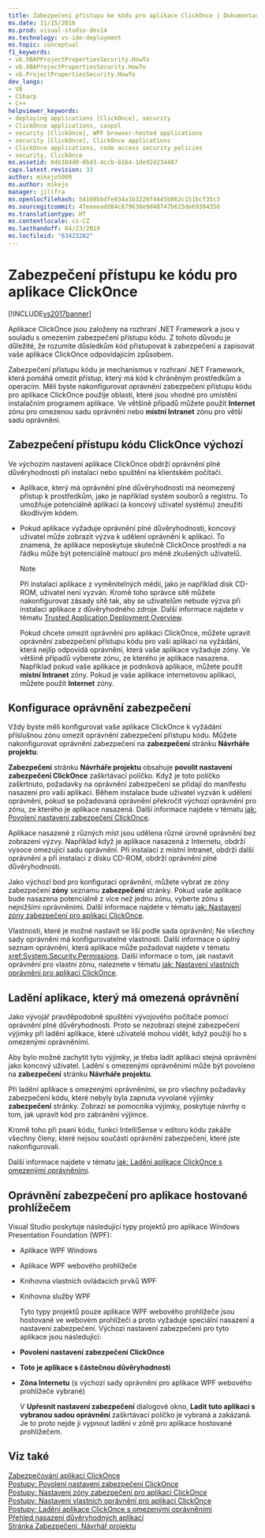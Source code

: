 ```yaml
---
title: Zabezpečení přístupu ke kódu pro aplikace ClickOnce | Dokumentace Microsoftu
ms.date: 11/15/2016
ms.prod: visual-studio-dev14
ms.technology: vs-ide-deployment
ms.topic: conceptual
f1_keywords:
- vb.XBAPProjectPropertiesSecurity.HowTo
- vb.XBAProjectPropertiesSecurity.HowTo
- vb.ProjectPropertiesSecurity.HowTo
dev_langs:
- VB
- CSharp
- C++
helpviewer_keywords:
- deploying applications [ClickOnce], security
- ClickOnce applications, caspol
- security [ClickOnce], WPF browser-hosted applications
- security [ClickOnce], ClickOnce applications
- ClickOnce applications, code access security policies
- security, ClickOnce
ms.assetid: 04b104d0-0bd3-4ccb-b164-1de92d234487
caps.latest.revision: 33
author: mikejo5000
ms.author: mikejo
manager: jillfra
ms.openlocfilehash: 54160bbdfe834a1b3226f4445b862c151bcf35c3
ms.sourcegitcommit: 47eeeeadd84c879636e9d48747b615de69384356
ms.translationtype: HT
ms.contentlocale: cs-CZ
ms.lasthandoff: 04/23/2019
ms.locfileid: "63423282"
---
```

# <a name="code-access-security-for-clickonce-applications"></a>Zabezpečení přístupu ke kódu pro aplikace ClickOnce
[!INCLUDE[vs2017banner](../includes/vs2017banner.md)]

Aplikace ClickOnce jsou založeny na rozhraní .NET Framework a jsou v souladu s omezením zabezpečení přístupu kódu. Z tohoto důvodu je důležité, že rozumíte důsledkům kód přistupovat k zabezpečení a zapisovat vaše aplikace ClickOnce odpovídajícím způsobem.  
  
 Zabezpečení přístupu kódu je mechanismus v rozhraní .NET Framework, která pomáhá omezit přístup, který má kód k chráněným prostředkům a operacím. Měli byste nakonfigurovat oprávnění zabezpečení přístupu kódu pro aplikace ClickOnce použije oblasti, které jsou vhodné pro umístění instalačním programem aplikace. Ve většině případů můžete použít **Internet** zónu pro omezenou sadu oprávnění nebo **místní Intranet** zónu pro větší sadu oprávnění.  
  
## <a name="default-clickonce-code-access-security"></a>Zabezpečení přístupu kódu ClickOnce výchozí  
 Ve výchozím nastavení aplikace ClickOnce obdrží oprávnění plné důvěryhodnosti při instalaci nebo spuštění na klientském počítači.  
  
- Aplikace, který má oprávnění plné důvěryhodnosti má neomezený přístup k prostředkům, jako je například systém souborů a registru. To umožňuje potenciálně aplikaci (a koncový uživatel systému) zneužití škodlivým kódem.  
  
- Pokud aplikace vyžaduje oprávnění plné důvěryhodnosti, koncový uživatel může zobrazit výzva k udělení oprávnění k aplikaci. To znamená, že aplikace neposkytuje skutečně ClickOnce prostředí a na řádku může být potenciálně matoucí pro méně zkušených uživatelů.  
  
  > [!NOTE]
  > Při instalaci aplikace z vyměnitelných médií, jako je například disk CD-ROM, uživatel není vyzván. Kromě toho správce sítě můžete nakonfigurovat zásady sítě tak, aby se uživatelům nebude výzva při instalaci aplikace z důvěryhodného zdroje. Další informace najdete v tématu [Trusted Application Deployment Overview](../deployment/trusted-application-deployment-overview.md).  
  
  Pokud chcete omezit oprávnění pro aplikaci ClickOnce, můžete upravit oprávnění zabezpečení přístupu kódu pro vaši aplikaci na vyžádání, která nejlíp odpovídá oprávnění, která vaše aplikace vyžaduje zóny. Ve většině případů vyberete zónu, ze kterého je aplikace nasazena. Například pokud vaše aplikace je podniková aplikace, můžete použít **místní Intranet** zóny. Pokud je vaše aplikace internetovou aplikaci, můžete použít **Internet** zóny.  
  
## <a name="configuring-security-permissions"></a>Konfigurace oprávnění zabezpečení  
 Vždy byste měli konfigurovat vaše aplikace ClickOnce k vyžádání příslušnou zónu omezit oprávnění zabezpečení přístupu kódu. Můžete nakonfigurovat oprávnění zabezpečení na **zabezpečení** stránku **Návrháře projektu**.  
  
 **Zabezpečení** stránku **Návrháře projektu** obsahuje **povolit nastavení zabezpečení ClickOnce** zaškrtávací políčko. Když je toto políčko zaškrtnuto, požadavky na oprávnění zabezpečení se přidají do manifestu nasazení pro vaši aplikaci. Během instalace bude uživatel vyzván k udělení oprávnění, pokud se požadovaná oprávnění překročit výchozí oprávnění pro zónu, ze kterého je aplikace nasazená. Další informace najdete v tématu [jak: Povolení nastavení zabezpečení ClickOnce](../deployment/how-to-enable-clickonce-security-settings.md).  
  
 Aplikace nasazené z různých míst jsou udělena různé úrovně oprávnění bez zobrazení výzvy. Například když je aplikace nasazená z Internetu, obdrží vysoce omezující sadu oprávnění. Při instalaci z místní Intranet, obdrží další oprávnění a při instalaci z disku CD-ROM, obdrží oprávnění plné důvěryhodnosti.  
  
 Jako výchozí bod pro konfiguraci oprávnění, můžete vybrat ze zóny zabezpečení **zóny** seznamu **zabezpečení** stránky. Pokud vaše aplikace bude nasazena potenciálně z více než jednu zónu, vyberte zónu s nejnižšími oprávněními. Další informace najdete v tématu [jak: Nastavení zóny zabezpečení pro aplikaci ClickOnce](../deployment/how-to-set-a-security-zone-for-a-clickonce-application.md).  
  
 Vlastnosti, které je možné nastavit se liší podle sada oprávnění; Ne všechny sady oprávnění má konfigurovatelné vlastnosti. Další informace o úplný seznam oprávnění, která aplikace může požadovat najdete v tématu <xref:System.Security.Permissions>. Další informace o tom, jak nastavit oprávnění pro vlastní zónu, naleznete v tématu [jak: Nastavení vlastních oprávnění pro aplikaci ClickOnce](../deployment/how-to-set-custom-permissions-for-a-clickonce-application.md).  
  
## <a name="debugging-an-application-that-has-restricted-permissions"></a>Ladění aplikace, který má omezená oprávnění  
 Jako vývojář pravděpodobně spuštění vývojového počítače pomocí oprávnění plné důvěryhodnosti. Proto se nezobrazí stejné zabezpečení výjimky při ladění aplikace, které uživatelé mohou vidět, když použijí ho s omezenými oprávněními.  
  
 Aby bylo možné zachytit tyto výjimky, je třeba ladit aplikaci stejná oprávnění jako koncový uživatel. Ladění s omezenými oprávněními může být povoleno na **zabezpečení** stránku **Návrháře projektu**.  
  
 Při ladění aplikace s omezenými oprávněními, se pro všechny požadavky zabezpečení kódu, které nebyly byla zapnuta vyvolané výjimky **zabezpečení** stránky. Zobrazí se pomocníka výjimky, poskytuje návrhy o tom, jak upravit kód pro zabránění výjimce.  
  
 Kromě toho při psaní kódu, funkci IntelliSense v editoru kódu zakáže všechny členy, které nejsou součástí oprávnění zabezpečení, které jste nakonfigurovali.  
  
 Další informace najdete v tématu [jak: Ladění aplikace ClickOnce s omezenými oprávněními](../deployment/how-to-debug-a-clickonce-application-with-restricted-permissions.md).  
  
## <a name="security-permissions-for-browser-hosted-applications"></a>Oprávnění zabezpečení pro aplikace hostované prohlížečem  
 Visual Studio poskytuje následující typy projektů pro aplikace Windows Presentation Foundation (WPF):  
  
- Aplikace WPF Windows  
  
- Aplikace WPF webového prohlížeče  
  
- Knihovna vlastních ovládacích prvků WPF  
  
- Knihovna služby WPF  
  
  Tyto typy projektů pouze aplikace WPF webového prohlížeče jsou hostované ve webovém prohlížeči a proto vyžaduje speciální nasazení a nastavení zabezpečení. Výchozí nastavení zabezpečení pro tyto aplikace jsou následující:  
  
- **Povolení nastavení zabezpečení ClickOnce**  
  
- **Toto je aplikace s částečnou důvěryhodností**  
  
- **Zóna Internetu** (s výchozí sady oprávnění pro aplikace WPF webového prohlížeče vybrané)  
  
  V **Upřesnit nastavení zabezpečení** dialogové okno, **Ladit tuto aplikaci s vybranou sadou oprávnění** zaškrtávací políčko je vybraná a zakázaná. Je to proto nejde ji vypnout ladění v zóně pro aplikace hostované prohlížečem.  
  
## <a name="see-also"></a>Viz také  
 [Zabezpečování aplikací ClickOnce](../deployment/securing-clickonce-applications.md)   
 [Postupy: Povolení nastavení zabezpečení ClickOnce](../deployment/how-to-enable-clickonce-security-settings.md)   
 [Postupy: Nastavení zóny zabezpečení pro aplikaci ClickOnce](../deployment/how-to-set-a-security-zone-for-a-clickonce-application.md)   
 [Postupy: Nastavení vlastních oprávnění pro aplikaci ClickOnce](../deployment/how-to-set-custom-permissions-for-a-clickonce-application.md)   
 [Postupy: Ladění aplikace ClickOnce s omezenými oprávněními](../deployment/how-to-debug-a-clickonce-application-with-restricted-permissions.md)   
 [Přehled nasazení důvěryhodných aplikací](../deployment/trusted-application-deployment-overview.md)   
 [Stránka Zabezpečení, Návrhář projektu](../ide/reference/security-page-project-designer.md)
